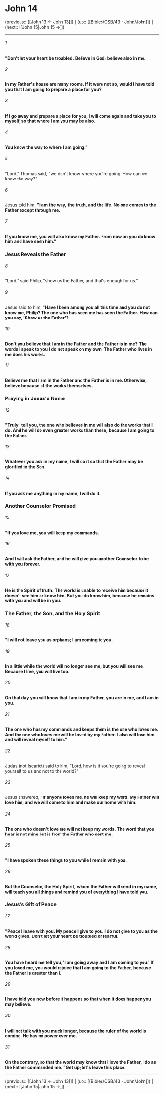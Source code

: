 # John 14

(previous:: [[John 13|← John 13]]) | (up:: [[Bibles/CSB/43 - John/John]]) | (next:: [[John 15|John 15 →]])

***


###### 1 
**"Don't let your heart be troubled.** **Believe in God;** **believe also in me.** 

###### 2 
**In my Father's house are many rooms. If it were not so, would I have told you that I am going** **to prepare a place for you?** 

###### 3 
**If I go away and prepare a place for you, I will come again** **and take you to myself, so that where I am you may be also.** 

###### 4 
**You know the way to where I am going."** 

###### 5 
"Lord," Thomas said, "we don't know where you're going. How can we know the way?" 

###### 6 
Jesus told him, **"I am** **the way,** **the truth, and the life. No one comes to the Father except through me.** 

###### 7 
**If you know me, you will also know** **my Father.** **From now on you do know him** **and have seen him."**

### Jesus Reveals the Father 

###### 8 
"Lord," said Philip, "show us the Father, and that's enough for us." 

###### 9 
Jesus said to him, **"Have I been among you all this time and you do not know me, Philip? The one who has seen me has seen the Father.** **How can you say, 'Show us the Father'?** 

###### 10 
**Don't you believe that I am in the Father and the Father is in me?** **The words I speak to you I do not speak on my own.** **The Father who lives in me does his works.** 

###### 11 
**Believe me that I am in the Father and the Father is in me. Otherwise, believe** **because of the works themselves.**

### Praying in Jesus's Name 

###### 12 
**"Truly I tell you, the one who believes in me** **will also do the works that I do. And he will do even greater works than these,** **because I am going to the Father.** 

###### 13 
**Whatever you ask in my name, I will do it so that the Father may be glorified in the Son.** 

###### 14 
**If you ask me** **anything in my name,** **I will do it.**

### Another Counselor Promised 

###### 15 
**"If you love me, you will keep** **my commands.** 

###### 16 
**And I will ask the Father, and he will give you another Counselor** **to be with you forever.** 

###### 17 
**He is the Spirit** **of truth.** **The world is unable to receive him because it doesn't see him or know him. But you do know him, because he remains with you and will be in you.**

### The Father, the Son, and the Holy Spirit 

###### 18 
**"I will not leave you as orphans; I am coming to you.** 

###### 19 
**In a little while the world will no longer see me,** **but you will see me.** **Because I live, you will live** **too.** 

###### 20 
**On that day you will know that I am in my Father,** **you are in me, and I am in you.** 

###### 21 
**The one who has my commands and keeps them is the one who loves me.** **And the one who loves me will be loved by my Father.** **I also will love him and will reveal myself to him."** 

###### 22 
Judas (not Iscariot) said to him, "Lord, how is it you're going to reveal yourself to us and not to the world?" 

###### 23 
Jesus answered, **"If anyone loves me, he will keep my word. My Father will love him, and we will come to him and make our home with him.** 

###### 24 
**The one who doesn't love me will not keep my words. The word that you hear is not mine but is from the Father who sent me.** 

###### 25 
**"I have spoken these things to you while I remain with you.** 

###### 26 
**But the Counselor, the Holy Spirit,** **whom the Father will send in my name, will teach you all things and remind you of everything I have told you.**

### Jesus's Gift of Peace 

###### 27 
**"Peace I leave with you. My peace I give to you. I do not give to you as the world gives. Don't let your heart be troubled or fearful.** 

###### 28 
**You have heard me tell you, 'I am going away** **and I am coming to you.' If you loved me, you would rejoice that I am going to the Father,** **because the Father is greater than I.** 

###### 29 
**I have told you now before it happens** **so that when it does happen you may believe.** 

###### 30 
**I will not talk with you much longer, because the ruler of the world** **is coming. He has no power over me.** 

###### 31 
**On the contrary, so that the world may know that I love the Father, I do as the Father commanded me.** **"Get up; let's leave this place.**

***

(previous:: [[John 13|← John 13]]) | (up:: [[Bibles/CSB/43 - John/John]]) | (next:: [[John 15|John 15 →]])
